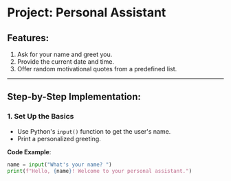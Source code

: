 # Project: Personal Assistant

## Features:
1. Ask for your name and greet you.
2. Provide the current date and time.
3. Offer random motivational quotes from a predefined list.

---

## Step-by-Step Implementation:

### 1. **Set Up the Basics**
- Use Python's `input()` function to get the user's name.
- Print a personalized greeting.

**Code Example**:
```python
name = input("What's your name? ")
print(f"Hello, {name}! Welcome to your personal assistant.")
